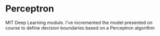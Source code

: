# Perceptron
MIT Deep Learning module. I've incremented the model presented on course to define decision boundaries based on a Perceptron algorithm
